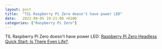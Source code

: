 ```yaml
---
layout: post
title:  "TIL Raspberry Pi Zero doesn't have power LED"
date:   2023-08-05 19:21:00 +0200
categories: ["Raspberry Pi Zero"]
---
```

TIL Raspberry Pi Zero doesn't have power LED: [Raspberry Pi Zero Headless Quick Start: Is There Even Life?](https://learn.adafruit.com/raspberry-pi-zero-creation/is-my-pi-zero-dead).
